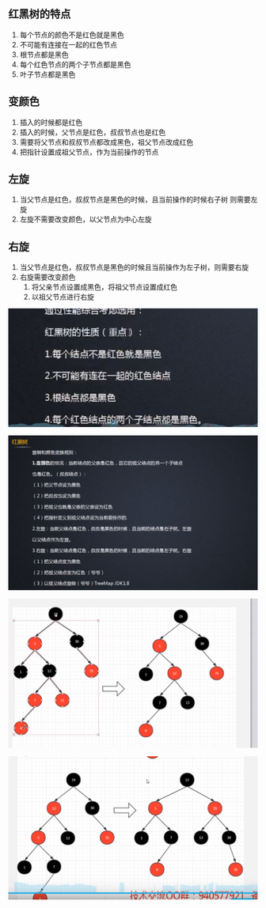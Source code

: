 ## 红黑树的特点

1. 每个节点的颜色不是红色就是黑色
2. 不可能有连接在一起的红色节点
3. 根节点都是黑色
4. 每个红色节点的两个子节点都是黑色
5. 叶子节点都是黑色

## 变颜色

1. 插入的时候都是红色
2. 插入的时候，父节点是红色，叔叔节点也是红色
3. 需要将父节点和叔叔节点都改成黑色，祖父节点改成红色
4. 把指针设置成祖父节点，作为当前操作的节点

## 左旋

1. 当父节点是红色，叔叔节点是黑色的时候，且当前操作的时候右子树 则需要左旋
2. 左旋不需要改变颜色，以父节点为中心左旋

## 右旋

1. 当父节点是红色，叔叔节点是黑色的时候且当前操作为左子树，则需要右旋
2. 右旋需要改变颜色
   1. 将父亲节点设置成黑色，将祖父节点设置成红色
   2. 以祖父节点进行右旋





![image-20200414204805139](%E7%BA%A2%E9%BB%91%E6%A0%91.assets/image-20200414204805139.png)

![image-20200414205316273](%E7%BA%A2%E9%BB%91%E6%A0%91.assets/image-20200414205316273.png)

![image-20200414210525064](%E7%BA%A2%E9%BB%91%E6%A0%91.assets/image-20200414210525064.png)

![image-20200414210559737](%E7%BA%A2%E9%BB%91%E6%A0%91.assets/image-20200414210559737.png)